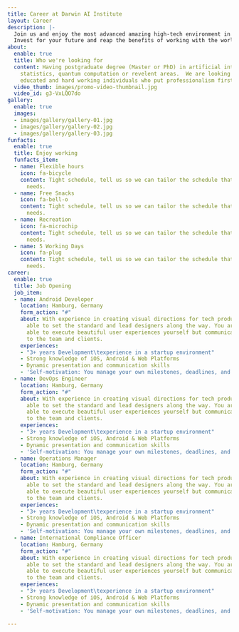 ```yaml
---
title: Career at Darwin AI Institute
layout: Career
description: |-
  Join us and enjoy the most advanced amazing high-tech environment in the promising Yangtze River delta area. We are interdisciplinary teams looking forward the talents to work with us on AI technology.
  Invest for your future and reap the benefits of working with the worlds first advancement company that puts people first.
about:
  enable: true
  title: Who we're looking for
  content: Having postgraduate degree (Master or PhD) in artificial intelligence,
    statistics, quantum computation or revelent areas.  We are looking for bright,
    educated and hard working individuals who put professionalism first.
  video_thumb: images/promo-video-thumbnail.jpg
  video_id: g3-VxLQO7do
gallery:
  enable: true
  images:
  - images/gallery/gallery-01.jpg
  - images/gallery/gallery-02.jpg
  - images/gallery/gallery-03.jpg
funfacts:
  enable: true
  title: Enjoy working
  funfacts_item:
  - name: Flexible hours
    icon: fa-bicycle
    content: Tight schedule, tell us so we can tailor the schedule that fits your
      needs.
  - name: Free Snacks
    icon: fa-bell-o
    content: Tight schedule, tell us so we can tailor the schedule that fits your
      needs.
  - name: Recreation
    icon: fa-microchip
    content: Tight schedule, tell us so we can tailor the schedule that fits your
      needs.
  - name: 5 Working Days
    icon: fa-plug
    content: Tight schedule, tell us so we can tailor the schedule that fits your
      needs.
career:
  enable: true
  title: Job Opening
  job_item:
  - name: Android Developer
    location: Hamburg, Germany
    form_action: "#"
    about: With experience in creating visual directions for tech products, you are
      able to set the standard and lead designers along the way. You are not only
      able to execute beautiful user experiences yourself but communicate those concepts
      to the team and clients.
    experiences:
    - "3+ years Development\texperience in a startup environment"
    - Strong knowledge of iOS, Android & Web Platforms
    - Dynamic presentation and communication skills
    - 'Self-motivation: You manage your own milestones, deadlines, and priorities'
  - name: DevOps Engineer
    location: Hamburg, Germany
    form_action: "#"
    about: With experience in creating visual directions for tech products, you are
      able to set the standard and lead designers along the way. You are not only
      able to execute beautiful user experiences yourself but communicate those concepts
      to the team and clients.
    experiences:
    - "3+ years Development\texperience in a startup environment"
    - Strong knowledge of iOS, Android & Web Platforms
    - Dynamic presentation and communication skills
    - 'Self-motivation: You manage your own milestones, deadlines, and priorities'
  - name: Operations Manager
    location: Hamburg, Germany
    form_action: "#"
    about: With experience in creating visual directions for tech products, you are
      able to set the standard and lead designers along the way. You are not only
      able to execute beautiful user experiences yourself but communicate those concepts
      to the team and clients.
    experiences:
    - "3+ years Development\texperience in a startup environment"
    - Strong knowledge of iOS, Android & Web Platforms
    - Dynamic presentation and communication skills
    - 'Self-motivation: You manage your own milestones, deadlines, and priorities'
  - name: International Compliance Officer
    location: Hamburg, Germany
    form_action: "#"
    about: With experience in creating visual directions for tech products, you are
      able to set the standard and lead designers along the way. You are not only
      able to execute beautiful user experiences yourself but communicate those concepts
      to the team and clients.
    experiences:
    - "3+ years Development\texperience in a startup environment"
    - Strong knowledge of iOS, Android & Web Platforms
    - Dynamic presentation and communication skills
    - 'Self-motivation: You manage your own milestones, deadlines, and priorities'

---
```

